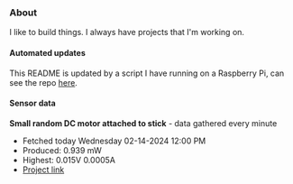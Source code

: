 ### About
I like to build things. I always have projects that I'm working on.

#### Automated updates
This README is updated by a script I have running on a Raspberry Pi, can see the repo [here](https://github.com/jdc-cunningham/raspi-git-repo-updater).

#### Sensor data


**Small random DC motor attached to stick** - data gathered every minute
- Fetched today Wednesday 02-14-2024 12:00 PM
- Produced: 0.939 mW
- Highest: 0.015V 0.0005A
- [Project link](https://github.com/jdc-cunningham/turbine-raspi)